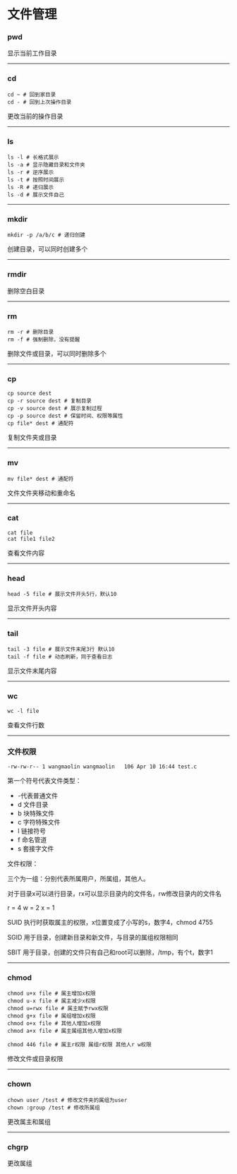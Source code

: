# 文件管理

### pwd

显示当前工作目录

------

### cd  

```shell
cd ~ # 回到家目录
cd - # 回到上次操作目录
```

更改当前的操作目录

------

### ls

```shell
ls -l # 长格式展示
ls -a # 显示隐藏目录和文件夹
ls -r # 逆序展示
ls -t # 按照时间展示
ls -R # 递归展示
ls -d # 展示文件自己
```

------

### mkdir

```shell
mkdir -p /a/b/c # 递归创建
```

创建目录，可以同时创建多个

------

### rmdir

删除空白目录

------

### rm

```shell
rm -r # 删除目录
rm -f # 强制删除，没有提醒
```

删除文件或目录，可以同时删除多个

------

### cp

```shell
cp source dest
cp -r source dest # 复制目录
cp -v source dest # 展示复制过程
cp -p source dest # 保留时间、权限等属性
cp file* dest # 通配符
```

复制文件夹或目录

------

### mv

```shell
mv file* dest # 通配符
```

文件文件夹移动和重命名

------

### cat

```shell
cat file
cat file1 file2
```

查看文件内容

------

### head

```shell
head -5 file # 展示文件开头5行，默认10
```

显示文件开头内容

----

### tail

```shell
tail -3 file # 展示文件末尾3行 默认10
tail -f file # 动态刷新，同于查看日志
```

显示文件末尾内容

------

### wc

```
wc -l file 
```

查看文件行数

------

### 文件权限

```shell
-rw-rw-r-- 1 wangmaolin wangmaolin   106 Apr 10 16:44 test.c
```

第一个符号代表文件类型：

- -代表普通文件
- d 文件目录
- b 块特殊文件
- c 字符特殊文件
- l 链接符号
- f 命名管道
- s 套接字文件

文件权限：

三个为一组：分别代表所属用户，所属组，其他人。

对于目录x可以进行目录，rx可以显示目录内的文件名，rw修改目录内的文件名

r = 4  w = 2  x = 1

SUID 执行时获取属主的权限，x位置变成了小写的s，数字4，chmod 4755

SGID 用于目录，创建新目录和新文件，与目录的属组权限相同

SBIT 用于目录，创建的文件只有自己和root可以删除，/tmp，有个t，数字1

------

### chmod

```shell
chmod u+x file # 属主增加x权限
chmod u-x file # 属主减少x权限
chmod u=rwx file # 属主赋予rwx权限
chmod g+x file # 属组增加x权限
chmod o+x file # 其他人增加x权限
chmod a+x file # 属主属组其他人增加x权限

chmod 446 file # 属主r权限 属组r权限 其他人r w权限 
```

修改文件或目录权限

------

### chown

```shell
chown user /test # 修改文件夹的属组为user
chown :group /test # 修改所属组
```

更改属主和属组

------

### chgrp

更改属组

